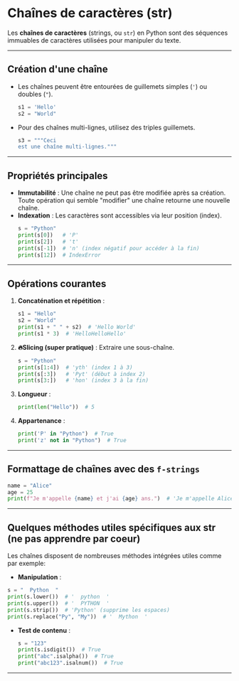 # Chaînes de caractères (str)

Les **chaînes de caractères** (strings, ou `str`) en Python sont des séquences immuables de caractères utilisées pour manipuler du texte.

---

## **Création d'une chaîne**
- Les chaînes peuvent être entourées de guillemets simples (`'`) ou doubles (`"`).
  ```python
  s1 = 'Hello'
  s2 = "World"
  ```
- Pour des chaînes multi-lignes, utilisez des triples guillemets.
  ```python
  s3 = """Ceci
  est une chaîne multi-lignes."""
  ```

---

## **Propriétés principales**
- **Immutabilité** : Une chaîne ne peut pas être modifiée après sa création. Toute opération qui semble "modifier" une chaîne retourne une nouvelle chaîne.
- **Indexation** : Les caractères sont accessibles via leur position (index).
  ```python
  s = "Python"
  print(s[0])   # 'P'
  print(s[2])   # 't'
  print(s[-1])  # 'n' (index négatif pour accéder à la fin)
  print(s[12])  # IndexError
  ```

---

## **Opérations courantes**
1. **Concaténation et répétition** :
   ```python
   s1 = "Hello"
   s2 = "World"
   print(s1 + " " + s2)  # 'Hello World'
   print(s1 * 3)  # 'HelloHelloHello'
   ```

2. **:fire:Slicing (super pratique)** : Extraire une sous-chaîne.
   ```python
   s = "Python"
   print(s[1:4])  # 'yth' (index 1 à 3)
   print(s[:3])   # 'Pyt' (début à index 2)
   print(s[3:])   # 'hon' (index 3 à la fin)
   ```

3. **Longueur** :
   ```python
   print(len("Hello"))  # 5
   ```

4. **Appartenance** :
   ```python
   print('P' in "Python")  # True
   print('z' not in "Python")  # True
   ```

---

## **Formattage de chaînes avec des `f-strings`**

```python
name = "Alice"
age = 25
print(f"Je m'appelle {name} et j'ai {age} ans.")  # 'Je m'appelle Alice et j'ai 25 ans.'
```

---

## **Quelques méthodes utiles spécifiques aux str (ne pas apprendre par coeur)**
Les chaînes disposent de nombreuses méthodes intégrées utiles comme par exemple:    

- **Manipulation** :
```python
s = "  Python  "
print(s.lower())  # '  python  '
print(s.upper())  # '  PYTHON  '
print(s.strip())  # 'Python' (supprime les espaces)
print(s.replace("Py", "My"))  # '  Mython  '
```

- **Test de contenu** :
  ```python
  s = "123"
  print(s.isdigit())  # True
  print("abc".isalpha())  # True
  print("abc123".isalnum())  # True
  ```

---

